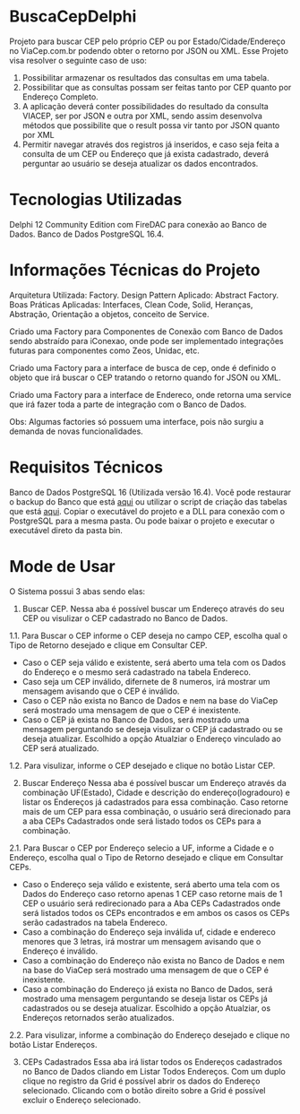 # BuscaCepDelphi
Projeto para buscar CEP pelo próprio CEP ou por Estado/Cidade/Endereço no ViaCep.com.br podendo obter o retorno por JSON ou XML.
Esse Projeto visa resolver o seguinte caso de uso:

1. Possibilitar armazenar os resultados das consultas em uma tabela.
2. Possibilitar que as consultas possam ser feitas tanto por CEP quanto por Endereço Completo.
3. A aplicação deverá conter possibilidades do resultado da consulta VIACEP, ser por JSON e outra por XML, sendo assim desenvolva métodos que possibilite que o result possa vir tanto por JSON quanto por XML
4. Permitir navegar através dos registros já inseridos, e caso seja feita a consulta de um CEP ou Endereço que já exista cadastrado, deverá perguntar ao usuário se deseja atualizar os dados encontrados.

# Tecnologias Utilizadas
Delphi 12 Community Edition com FireDAC para conexão ao Banco de Dados.
Banco de Dados PostgreSQL 16.4.

# Informações Técnicas do Projeto
Arquitetura Utilizada: Factory.
Design Pattern Aplicado: Abstract Factory.
Boas Práticas Aplicadas: Interfaces, Clean Code, Solid, Heranças, Abstração, Orientação a objetos,
conceito de Service.

Criado uma Factory para Componentes de Conexão com Banco de Dados sendo abstraído para iConexao,
onde pode ser implementado integrações futuras para componentes como Zeos, Unidac, etc.

Criado uma Factory para a interface de busca de cep, onde é definido o objeto que irá buscar o CEP
tratando o retorno quando for JSON ou XML.

Criado uma Factory para a interface de Endereco, onde retorna uma service que irá fazer toda a
parte de integração com o Banco de Dados.

Obs: Algumas factories só possuem uma interface, pois não surgiu a demanda de novas funcionalidades.

# Requisitos Técnicos
Banco de Dados PostgreSQL 16 (Utilizada versão 16.4). Você pode restaurar o backup do Banco que está [aqui](https://github.com/denobie/BuscaCepDelphi/blob/main/bin/buscaCEP.bkp) ou utilizar o script de criação das tabelas que está [aqui](https://github.com/denobie/BuscaCepDelphi/blob/main/bin/ScriptTabela.sql).
Copiar o executável do projeto e a DLL para conexão com o PostgreSQL para a mesma pasta. Ou pode baixar o projeto e executar o executável direto da pasta bin.

# Mode de Usar
O Sistema possui 3 abas sendo elas:
1. Buscar CEP.
Nessa aba é possível buscar um Endereço através do seu CEP ou visulizar o CEP cadastrado no Banco de Dados.

1.1. Para Buscar o CEP informe o CEP deseja no campo CEP, escolha qual o Tipo de Retorno desejado e clique em Consultar CEP.
* Caso o CEP seja válido e existente, será aberto uma tela com os Dados do Endereço e o mesmo será cadastrado na tabela Endereco.
* Caso seja um CEP inválido, difernete de 8 numeros, irá mostrar um mensagem avisando que o CEP é inválido.
* Caso o CEP não exista no Banco de Dados e nem na base do ViaCep será mostrado uma mensagem de que o CEP é inexistente.
* Caso o CEP já exista no Banco de Dados, será mostrado uma mensagem perguntando se deseja visulizar o CEP já cadastrado ou se deseja atualizar. Escolhido a opção Atualziar o Endereço vinculado ao CEP será atualizado.

1.2. Para visulizar, informe o CEP desejado e clique no botão Listar CEP.

2. Buscar Endereço
Nessa aba é possível buscar um Endereço através da combinação UF(Estado), Cidade e descrição do endereço(logradouro) e listar os Endereços já cadastrados para essa combinação.
Caso retorne mais de um CEP para essa combinação, o usuário será direcionado para a aba CEPs Cadastrados onde será listado todos os CEPs para a combinação.

2.1. Para Buscar o CEP por Endereço selecio a UF, informe a Cidade e o Endereço, escolha qual o Tipo de Retorno desejado e clique em Consultar CEPs.
* Caso o Endereço seja válido e existente, será aberto uma tela com os Dados do Endereço caso retorno apenas 1 CEP caso retorne mais de 1 CEP o usuário será redirecionado para a Aba CEPs Cadastrados onde será listados todos os CEPs encontrados e em ambos os casos os CEPs serão cadastrados na tabela Endereco.
* Caso a combinação do Endereço seja inválida uf, cidade e endereco menores que 3 letras, irá mostrar um mensagem avisando que o Endereço é inválido.
* Caso a combinação do Endereço não exista no Banco de Dados e nem na base do ViaCep será mostrado uma mensagem de que o CEP é inexistente.
* Caso a combinação do Endereço já exista no Banco de Dados, será mostrado uma mensagem perguntando se deseja listar os CEPs já cadastrados ou se deseja atualizar. Escolhido a opção Atualziar, os Endereços retornados serão atualizados.

2.2. Para visulizar, informe a combinação do Endereço desejado e clique no botão Listar Endereços.

3. CEPs Cadastrados
Essa aba irá listar todos os Endereços cadastrados no Banco de Dados cliando em Listar Todos Endereços.
Com um duplo clique no registro da Grid é possível abrir os dados do Endereço selecionado.
Clicando com o botão direito sobre a Grid é possível excluir o Endereço selecionado.

